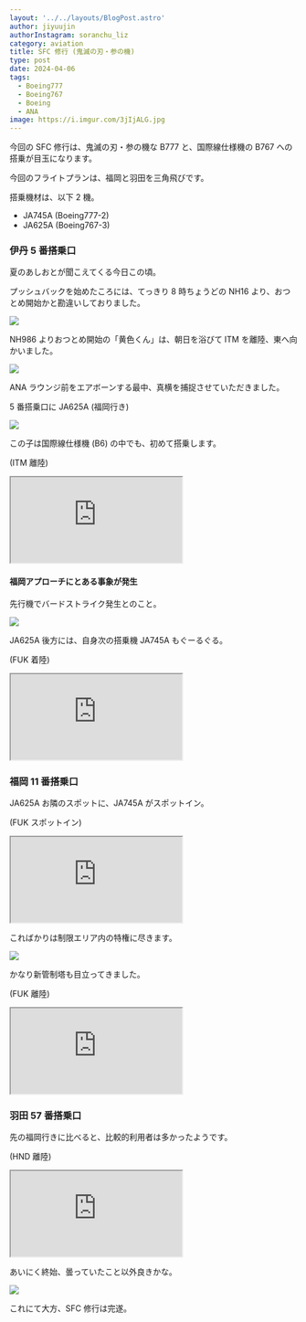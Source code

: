 ```yaml
---
layout: '../../layouts/BlogPost.astro'
author: jiyuujin
authorInstagram: soranchu_liz
category: aviation
title: SFC 修行 (鬼滅の刃・参の機)
type: post
date: 2024-04-06
tags:
  - Boeing777
  - Boeing767
  - Boeing
  - ANA
image: https://i.imgur.com/3jIjALG.jpg
---
```


今回の SFC 修行は、鬼滅の刃・参の機な B777 と、国際線仕様機の B767 への搭乗が目玉になります。

今回のフライトプランは、福岡と羽田を三角飛びです。

搭乗機材は、以下 2 機。

- JA745A (Boeing777-2)
- JA625A (Boeing767-3)

### 伊丹 5 番搭乗口

夏のあしおとが聞こえてくる今日この頃。

プッシュバックを始めたころには、てっきり 8 時ちょうどの NH16 より、おつとめ開始かと勘違いしておりました。

![](/assets/img/20240406/JA86AN_2.JPG)

NH986 よりおつとめ開始の「黄色くん」は、朝日を浴びて ITM を離陸、東へ向かいました。

![](/assets/img/20240406/JA86AN_3.JPG)

ANA ラウンジ前をエアボーンする最中、真横を捕捉させていただきました。

5 番搭乗口に JA625A (福岡行き)

![](/assets/img/20240406/JA625A_1.JPG)

この子は国際線仕様機 (B6) の中でも、初めて搭乗します。

(ITM 離陸)

<div class="wrapper">
  <div class="container">
    <iframe src="https://www.youtube.com/embed/bgWuIVTLZic" class="player" title="Boeing767 音" loading="lazy"></iframe>
  </div>
</div>

#### 福岡アプローチにとある事象が発生

先行機でバードストライク発生とのこと。

![](https://i.imgur.com/iqT5sYD.jpg)

JA625A 後方には、自身次の搭乗機 JA745A もぐーるぐる。

(FUK 着陸)

<div class="wrapper">
  <div class="container">
    <iframe src="https://www.youtube.com/embed/P3VVMXIaI1g" class="player" title="Boeing767 音" loading="lazy"></iframe>
  </div>
</div>

### 福岡 11 番搭乗口

JA625A お隣のスポットに、JA745A がスポットイン。

(FUK スポットイン)

<div class="wrapper">
  <div class="container">
    <iframe src="https://www.youtube.com/embed/Bzv6DlvClFA" class="player" title="ライブカメラ" loading="lazy"></iframe>
  </div>
</div>

こればかりは制限エリア内の特権に尽きます。

![](/assets/img/20240406/JA745A_1.JPG)

かなり新管制塔も目立ってきました。

(FUK 離陸)

<div class="wrapper">
  <div class="container">
    <iframe src="https://www.youtube.com/embed/M40DgaUVTjM" class="player" title="Boeing777 音" loading="lazy"></iframe>
  </div>
</div>

### 羽田 57 番搭乗口

先の福岡行きに比べると、比較的利用者は多かったようです。

(HND 離陸)

<div class="wrapper">
  <div class="container">
    <iframe src="https://www.youtube.com/embed/DNN8ykQop7A" class="player" title="Boeing777 音" loading="lazy"></iframe>
  </div>
</div>

あいにく終始、曇っていたこと以外良きかな。

![](/assets/img/20240406/JA745A_2.JPG)

これにて大方、SFC 修行は完遂。
